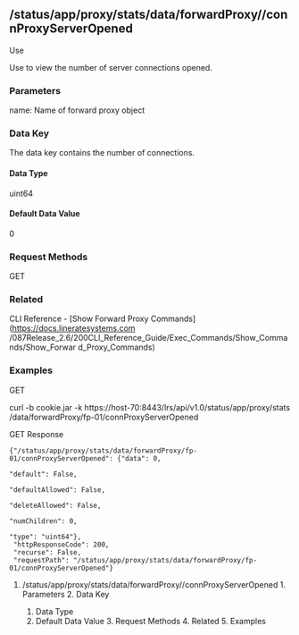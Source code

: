 ## /status/app/proxy/stats/data/forwardProxy/<name>/connProxyServerOpened

Use

Use to view the number of server connections opened.

### Parameters

name: Name of forward proxy object

### Data Key

The data key contains the number of connections.

#### Data Type

uint64

#### Default Data Value

0

### Request Methods

GET

### Related

CLI Reference - [Show Forward Proxy Commands](https://docs.lineratesystems.com
/087Release_2.6/200CLI_Reference_Guide/Exec_Commands/Show_Commands/Show_Forwar
d_Proxy_Commands)

### Examples

GET

curl -b cookie.jar -k https://host-70:8443/lrs/api/v1.0/status/app/proxy/stats
/data/forwardProxy/fp-01/connProxyServerOpened

GET Response

    
    {"/status/app/proxy/stats/data/forwardProxy/fp-01/connProxyServerOpened": {"data": 0,
                                                                                "default": False,
                                                                                "defaultAllowed": False,
                                                                                "deleteAllowed": False,
                                                                                "numChildren": 0,
                                                                                "type": "uint64"},
     "httpResponseCode": 200,
     "recurse": False,
     "requestPath": "/status/app/proxy/stats/data/forwardProxy/fp-01/connProxyServerOpened"}
    

  1. /status/app/proxy/stats/data/forwardProxy/<name>/connProxyServerOpened
    1. Parameters
    2. Data Key
      1. Data Type
      2. Default Data Value
    3. Request Methods
    4. Related
    5. Examples

